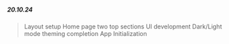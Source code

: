 ##### 20.10.24

> Layout setup
> Home page two top sections UI development
> Dark/Light mode theming completion
> App Initialization
